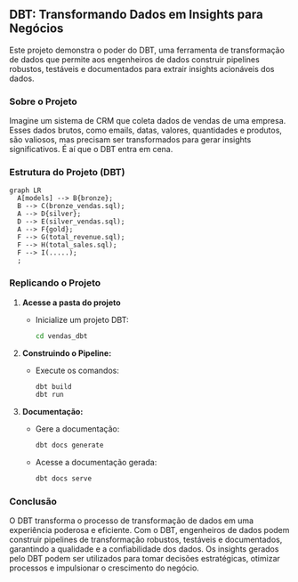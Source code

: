 ## DBT: Transformando Dados em Insights para Negócios

Este projeto demonstra o poder do DBT, uma ferramenta de transformação de dados que permite aos engenheiros de dados construir pipelines robustos, testáveis e documentados para extrair insights acionáveis dos dados.

###  Sobre o Projeto

Imagine um sistema de CRM que coleta dados de vendas de uma empresa. Esses dados brutos, como emails, datas, valores, quantidades e produtos, são valiosos, mas precisam ser transformados para gerar insights significativos. É aí que o DBT entra em cena.

###  Estrutura do Projeto (DBT)

```mermaid
graph LR
  A[models] --> B{bronze};
  B --> C(bronze_vendas.sql);
  A --> D{silver};
  D --> E(silver_vendas.sql);
  A --> F{gold};
  F --> G(total_revenue.sql);
  F --> H(total_sales.sql);
  F --> I(.....);
  ;
```

###  Replicando o Projeto

1. **Acesse a pasta do projeto**
   
   - Inicialize um projeto DBT:
     ```bash
     cd vendas_dbt

2. **Construindo o Pipeline:**
   - Execute os comandos:
     ```bash
     dbt build
     dbt run
     ```

3. **Documentação:**
   - Gere a documentação:
     ```bash
     dbt docs generate
     ```
   - Acesse a documentação gerada:
     ```bash
     dbt docs serve
     ```

### Conclusão

O DBT transforma o processo de transformação de dados em uma experiência poderosa e eficiente. Com o DBT, engenheiros de dados podem construir pipelines de transformação robustos, testáveis e documentados, garantindo a qualidade e a confiabilidade dos dados. Os insights gerados pelo DBT podem ser utilizados para tomar decisões estratégicas, otimizar processos e impulsionar o crescimento do negócio.

